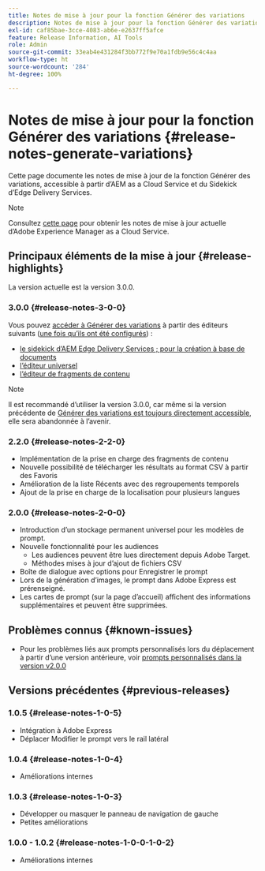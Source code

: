 ```yaml
---
title: Notes de mise à jour pour la fonction Générer des variations
description: Notes de mise à jour pour la fonction Générer des variations, accessible à partir d’AEM as a Cloud Service et du Sidekick d’Edge Delivery Services
exl-id: caf85bae-3cce-4083-ab6e-e2637ff5afce
feature: Release Information, AI Tools
role: Admin
source-git-commit: 33eab4e431284f3bb772f9e70a1fdb9e56c4c4aa
workflow-type: ht
source-wordcount: '284'
ht-degree: 100%

---
```


# Notes de mise à jour pour la fonction Générer des variations {#release-notes-generate-variations}

Cette page documente les notes de mise à jour de la fonction Générer des variations, accessible à partir d’AEM as a Cloud Service et du Sidekick d’Edge Delivery Services.

>[!NOTE]
>
>Consultez [cette page](/help/release-notes/release-notes-cloud/release-notes-current.md) pour obtenir les notes de mise à jour actuelle d’Adobe Experience Manager as a Cloud Service.

## Principaux éléments de la mise à jour {#release-highlights}

La version actuelle est la version 3.0.0.

### 3.0.0 {#release-notes-3-0-0}

Vous pouvez [accéder à Générer des variations](/help/generative-ai/generate-variations-integrated-editor.md#access-generate-variations) à partir des éditeurs suivants ([une fois qu’ils ont été configurés](#access-generate-variations)) :

* [le sidekick d’AEM Edge Delivery Services ; pour la création à base de documents](/help/generative-ai/generate-variations-integrated-editor.md#access-aem-sidekick)
* [l’éditeur universel](/help/generative-ai/generate-variations-integrated-editor.md#access-aem-universal-editor)
* [l’éditeur de fragments de contenu](/help/generative-ai/generate-variations-integrated-editor.md#access-aem-content-fragment-editor)

>[!NOTE]
>
>Il est recommandé d’utiliser la version 3.0.0, car même si la version précédente de [Générer des variations est toujours directement accessible](/help/generative-ai/generate-variations.md), elle sera abandonnée à l’avenir.

### 2.2.0 {#release-notes-2-2-0}

* Implémentation de la prise en charge des fragments de contenu
* Nouvelle possibilité de télécharger les résultats au format CSV à partir des Favoris
* Amélioration de la liste Récents avec des regroupements temporels
* Ajout de la prise en charge de la localisation pour plusieurs langues

### 2.0.0 {#release-notes-2-0-0}

* Introduction d’un stockage permanent universel pour les modèles de prompt.
* Nouvelle fonctionnalité pour les audiences
   * Les audiences peuvent être lues directement depuis Adobe Target.
   * Méthodes mises à jour d’ajout de fichiers CSV
* Boîte de dialogue avec options pour Enregistrer le prompt
* Lors de la génération d’images, le prompt dans Adobe Express est prérenseigné.
* Les cartes de prompt (sur la page d’accueil) affichent des informations supplémentaires et peuvent être supprimées.

## Problèmes connus {#known-issues}

* Pour les problèmes liés aux prompts personnalisés lors du déplacement à partir d’une version antérieure, voir [prompts personnalisés dans la version v2.0.0](/help/generative-ai/generate-variations.md#custom-prompts-v200)

## Versions précédentes {#previous-releases}

### 1.0.5 {#release-notes-1-0-5}

* Intégration à Adobe Express
* Déplacer Modifier le prompt vers le rail latéral

### 1.0.4 {#release-notes-1-0-4}

* Améliorations internes

### 1.0.3 {#release-notes-1-0-3}

* Développer ou masquer le panneau de navigation de gauche
* Petites améliorations

### 1.0.0 - 1.0.2 {#release-notes-1-0-0-1-0-2}

* Améliorations internes
